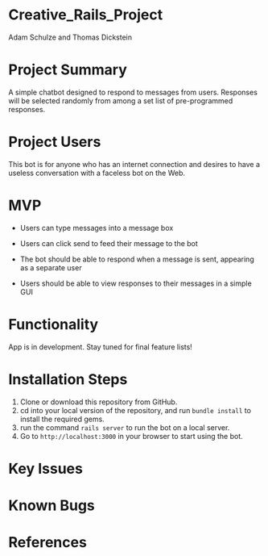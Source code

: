 # Creative_Rails_Project

Adam Schulze and Thomas Dickstein

# Project Summary

A simple chatbot designed to respond to messages from users. Responses will be selected randomly from among a set list of pre-programmed responses.

# Project Users

This bot is for anyone who has an internet connection and desires to have a useless conversation with a faceless bot on the Web.

# MVP

* Users can type messages into a message box

* Users can click send to feed their message to the bot

* The bot should be able to respond when a message is sent, appearing as a separate user

* Users should be able to view responses to their messages in a simple GUI

# Functionality

App is in development. Stay tuned for final feature lists!

# Installation Steps

1. Clone or download this repository from GitHub.
2. cd into your local version of the repository, and run ```bundle install``` to install the required gems.
3. run the command ```rails server``` to run the bot on a local server.
4. Go to ```http://localhost:3000``` in your browser to start using the bot.

# Key Issues

# Known Bugs

# References

